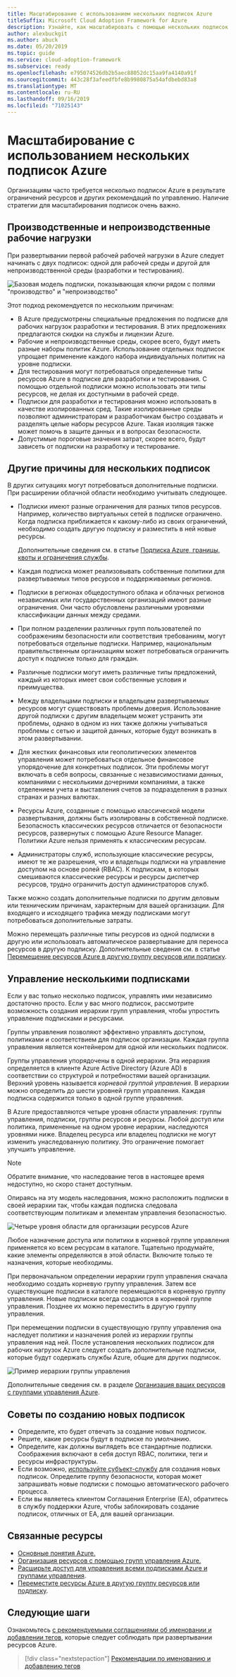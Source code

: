 ```yaml
---
title: Масштабирование с использованием нескольких подписок Azure
titleSuffix: Microsoft Cloud Adoption Framework for Azure
description: Узнайте, как масштабировать с помощью нескольких подписок Azure.
author: alexbuckgit
ms.author: abuck
ms.date: 05/20/2019
ms.topic: guide
ms.service: cloud-adoption-framework
ms.subservice: ready
ms.openlocfilehash: e795074526db2b5aec88052dc15aa9fa4140a91f
ms.sourcegitcommit: 443c28f3afeedfbfe8b9980875a54afdbebd83a8
ms.translationtype: MT
ms.contentlocale: ru-RU
ms.lasthandoff: 09/16/2019
ms.locfileid: "71025143"
---
```

# <a name="scaling-with-multiple-azure-subscriptions"></a>Масштабирование с использованием нескольких подписок Azure

Организациям часто требуется несколько подписок Azure в результате ограничений ресурсов и других рекомендаций по управлению. Наличие стратегии для масштабирования подписок очень важно.

## <a name="production-and-nonproduction-workloads"></a>Производственные и непроизводственные рабочие нагрузки

При развертывании первой рабочей рабочей нагрузки в Azure следует начинать с двух подписок: одной для рабочей среды и другой для непроизводственной среды (разработки и тестирования).

![Базовая модель подписки, показывающая ключи рядом с полями "производство" и "непроизводство"](../../_images/ready/basic-subscription-model.png)

Этот подход рекомендуется по нескольким причинам:

- В Azure предусмотрены специальные предложения по подписке для рабочих нагрузок разработки и тестирования. В этих предложениях предлагаются скидки на службы и лицензии Azure.
- Рабочие и непроизводственные среды, скорее всего, будут иметь разные наборы политик Azure. Использование отдельных подписок упрощает применение каждого набора индивидуальных политик на уровне подписки.
- Для тестирования могут потребоваться определенные типы ресурсов Azure в подписке для разработки и тестирования. С помощью отдельной подписки можно использовать эти типы ресурсов, не делая их доступными в рабочей среде.
- Подписки для разработки и тестирования можно использовать в качестве изолированных сред. Такие изолированные среды позволяют администраторам и разработчикам быстро создавать и разделять целые наборы ресурсов Azure. Такая изоляция также может помочь в защите данных и в вопросах безопасности.
- Допустимые пороговые значения затрат, скорее всего, будут зависеть от подписки на разработку и тестирование.

## <a name="other-reasons-for-multiple-subscriptions"></a>Другие причины для нескольких подписок

В других ситуациях могут потребоваться дополнительные подписки. При расширении облачной области необходимо учитывать следующее.

- Подписки имеют разные ограничения для разных типов ресурсов. Например, количество виртуальных сетей в подписке ограничено. Когда подписка приближается к какому-либо из своих ограничений, необходимо создать другую подписку и разместить в ней новые ресурсы.

  Дополнительные сведения см. в статье [Подписка Azure, границы, квоты и ограничения службы](https://docs.microsoft.com/azure/azure-subscription-service-limits).

- Каждая подписка может реализовывать собственные политики для развертываемых типов ресурсов и поддерживаемых регионов.

- Подписки в регионах общедоступного облака и облачных регионов независимых или государственных организаций имеют разные ограничения. Они часто обусловлены различными уровнями классификации данных между средами.

- При полном разделении различных групп пользователей по соображениям безопасности или соответствия требованиям, могут потребоваться отдельные подписки. Например, национальным правительственным организациям может потребоваться ограничить доступ к подписке только для граждан.

- Различные подписки могут иметь различные типы предложений, каждый из которых имеет свои собственные условия и преимущества.

- Между владельцами подписки и владельцем развертываемых ресурсов могут существовать проблемы доверия. Использование другой подписки с другим владельцем может устранить эти проблемы, однако в одном из них также должны учитываться проблемы с сетью и защитой данных, которые будут возникать в этом развертывании.

- Для жестких финансовых или геополитических элементов управления может потребоваться отдельное финансовое упорядочение для конкретных подписок. Эти проблемы могут включать в себя вопросы, связанные с независимостиами данных, компаниями с несколькими дочерними компаниями, а также отделением учета и выставления счетов за подразделения в разных странах и разных валютах.

- Ресурсы Azure, созданные с помощью классической модели развертывания, должны быть изолированы в собственной подписке. Безопасность классических ресурсов отличается от безопасности ресурсов, развернутых с помощью Azure Resource Manager. Политики Azure нельзя применять к классическим ресурсам.

- Администраторы служб, использующие классические ресурсы, имеют те же разрешения, что и владельцы подписки на управление доступом на основе ролей (RBAC). К подпискам, в которых смешиваются классические ресурсы и ресурсы диспетчер ресурсов, трудно ограничить доступ администраторов служб.

Также можно создать дополнительные подписки по другим деловым или техническим причинам, характерным для вашей организации. Для входящего и исходящего трафика между подписками могут потребоваться дополнительные затраты.

Можно перемещать различные типы ресурсов из одной подписки в другую или использовать автоматическое развертывание для переноса ресурсов в другую подписку. Дополнительные сведения см. в статье [Перемещение ресурсов Azure в другую группу ресурсов или подписку](https://docs.microsoft.com/azure/azure-resource-manager/resource-group-move-resources).

## <a name="managing-multiple-subscriptions"></a>Управление несколькими подписками

Если у вас только несколько подписок, управлять ими независимо достаточно просто. Если у вас много подписок, рассмотрите возможность создания иерархии групп управления, чтобы упростить управление подписками и ресурсами.

Группы управления позволяют эффективно управлять доступом, политиками и соответствием для подписок организации. Каждая группа управления является контейнером для одной или нескольких подписок.

Группы управления упорядочены в одной иерархии. Эта иерархия определяется в клиенте Azure Active Directory (Azure AD) в соответствии со структурой и потребностями вашей организации. Верхний уровень называется *корневой группой управления*. В иерархии можно определить до шести уровней групп управления. Каждая подписка содержится только в одной группе управления.

В Azure предоставляются четыре уровня области управления: группы управления, подписки, группы ресурсов и ресурсы. Любой доступ или политика, примененные на одном уровне иерархии, наследуются уровнями ниже. Владелец ресурса или владелец подписки не могут изменить унаследованную политику. Это ограничение помогает улучшить управление.

> [!NOTE]
> Обратите внимание, что наследование тегов в настоящее время недоступно, но скоро станет доступным.

Опираясь на эту модель наследования, можно расположить подписки в своей иерархии так, чтобы каждая подписка следовала соответствующим политикам и элементам управления безопасностью.

![Четыре уровня области для организации ресурсов Azure](../../ready/azure-readiness-guide/media/organize-resources/scope-levels.png)

Любое назначение доступа или политики в корневой группе управления применяется ко всем ресурсам в каталоге. Тщательно продумайте, какие элементы определяются в этой области. Включите только те назначения, которые необходимы.

При первоначальном определении иерархии групп управления сначала необходимо создать корневую группу управления. Затем все существующие подписки в каталоге перемещаются в корневую группу управления. Новые подписки всегда создаются в корневой группе управления. Позднее их можно переместить в другую группу управления.

При перемещении подписки в существующую группу управления она наследует политики и назначения ролей из иерархии группы управления над ней. После установления нескольких подписок для рабочих нагрузок Azure следует создать дополнительные подписки, которые будут содержать службы Azure, общие для других подписок.

![Пример иерархии группы управления](../../_images/ready/management-group-hierarchy.png)

Дополнительные сведения см. в разделе [Организация ваших ресурсов с группами управления Azure](https://docs.microsoft.com/azure/governance/management-groups).

## <a name="tips-for-creating-new-subscriptions"></a>Советы по созданию новых подписок

- Определите, кто будет отвечать за создание новых подписок.
- Решите, какие ресурсы будут в подписке по умолчанию.
- Определите, как должны выглядеть все стандартные подписки. Соображения включают в себя доступ RBAC, политики, теги и ресурсы инфраструктуры.
- Если возможно, [используйте субъект-службу](https://docs.microsoft.com/azure/azure-resource-manager/grant-access-to-create-subscription) для создания новых подписок. Определите группу безопасности, которая может запрашивать новые подписки с помощью автоматического рабочего процесса.
- Если вы являетесь клиентом Соглашения Enterprise (EA), обратитесь в службу поддержки Azure, чтобы заблокировать создание подписок, отличных от EA, для вашей организации.

## <a name="related-resources"></a>Связанные ресурсы

- [Основные понятия Azure.](./fundamental-concepts.md)
- [Организация ресурсов с помощью групп управления Azure.](https://docs.microsoft.com/azure/governance/management-groups)
- [Расширьте доступ для управления всеми подписками Azure и группами управления](https://docs.microsoft.com/azure/role-based-access-control/elevate-access-global-admin).
- [Переместите ресурсы Azure в другую группу ресурсов или подписку](https://docs.microsoft.com/azure/azure-resource-manager/resource-group-move-resources).

## <a name="next-steps"></a>Следующие шаги

Ознакомьтесь [с рекомендуемыми соглашениями об именовании и добавлении тегов](./naming-and-tagging.md), которые следует соблюдать при развертывании ресурсов Azure.

> [!div class="nextstepaction"]
> [Рекомендации по именованию и добавлению тегов](./naming-and-tagging.md)
